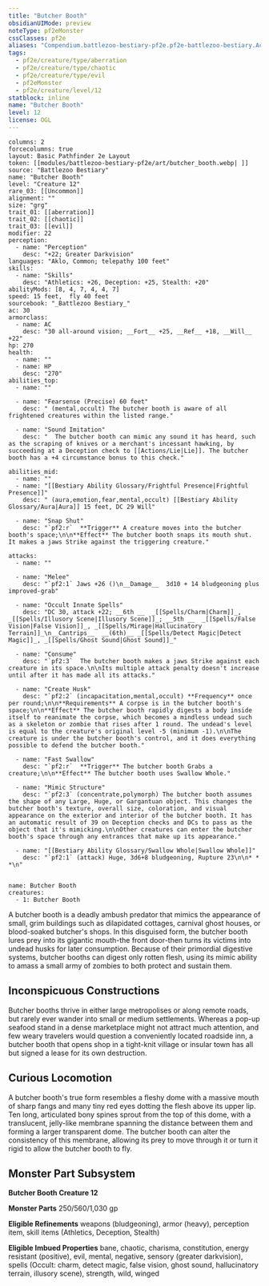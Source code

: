 ```yaml
---
title: "Butcher Booth"
obsidianUIMode: preview
noteType: pf2eMonster
cssClasses: pf2e
aliases: "Compendium.battlezoo-bestiary-pf2e.pf2e-battlezoo-bestiary.Actor.4F8lg5B9yQdyp6jR" 
tags:
  - pf2e/creature/type/aberration
  - pf2e/creature/type/chaotic
  - pf2e/creature/type/evil
  - pf2eMonster
  - pf2e/creature/level/12
statblock: inline
name: "Butcher Booth"
level: 12
license: OGL
---
```


```statblock
columns: 2
forcecolumns: true
layout: Basic Pathfinder 2e Layout
token: [[modules/battlezoo-bestiary-pf2e/art/butcher_booth.webp| ]]
source: "Battlezoo Bestiary"
name: "Butcher Booth"
level: "Creature 12"
rare_03: [[Uncommon]]
alignment: ""
size: "grg"
trait_01: [[aberration]]
trait_02: [[chaotic]]
trait_03: [[evil]]
modifier: 22
perception:
  - name: "Perception"
    desc: "+22; Greater Darkvision"
languages: "Aklo, Common; telepathy 100 feet"
skills:
  - name: "Skills"
    desc: "Athletics: +26, Deception: +25, Stealth: +20"
abilityMods: [8, 4, 7, 4, 4, 7]
speed: 15 feet,  fly 40 feet
sourcebook: "_Battlezoo Bestiary_"
ac: 30
armorclass:
  - name: AC
    desc: "30 all-around vision; __Fort__ +25, __Ref__ +18, __Will__ +22"
hp: 270
health:
  - name: ""
  - name: HP
    desc: "270"
abilities_top:
  - name: ""

  - name: "Fearsense (Precise) 60 feet"
    desc: " (mental,occult) The butcher booth is aware of all frightened creatures within the listed range."

  - name: "Sound Imitation"
    desc: "  The butcher booth can mimic any sound it has heard, such as the scraping of knives or a merchant's incessant hawking, by succeeding at a Deception check to [[Actions/Lie|Lie]]. The butcher booth has a +4 circumstance bonus to this check."

abilities_mid:
  - name: ""
  - name: "[[Bestiary Ability Glossary/Frightful Presence|Frightful Presence]]"
    desc: " (aura,emotion,fear,mental,occult) [[Bestiary Ability Glossary/Aura|Aura]] 15 feet, DC 29 Will"

  - name: "Snap Shut"
    desc: "`pf2:r`  **Trigger** A creature moves into the butcher booth's space;\n\n**Effect** The butcher booth snaps its mouth shut. It makes a jaws Strike against the triggering creature."

attacks:
  - name: ""

  - name: "Melee"
    desc: "`pf2:1` Jaws +26 ()\n__Damage__  3d10 + 14 bludgeoning plus improved-grab"

  - name: "Occult Innate Spells"
    desc: "DC 30, attack +22; __6th __  _[[Spells/Charm|Charm]]_, _[[Spells/Illusory Scene|Illusory Scene]]_; __5th __  _[[Spells/False Vision|False Vision]]_, _[[Spells/Mirage|Hallucinatory Terrain]]_\n__Cantrips__  __(6th)__ _[[Spells/Detect Magic|Detect Magic]]_, _[[Spells/Ghost Sound|Ghost Sound]]_"

  - name: "Consume"
    desc: "`pf2:3`  The butcher booth makes a jaws Strike against each creature in its space.\n\nIts multiple attack penalty doesn't increase until after it has made all its attacks."

  - name: "Create Husk"
    desc: "`pf2:2` (incapacitation,mental,occult) **Frequency** once per round;\n\n**Requirements** A corpse is in the butcher booth's space;\n\n**Effect** The butcher booth rapidly digests a body inside itself to reanimate the corpse, which becomes a mindless undead such as a skeleton or zombie that rises after 1 round. The undead's level is equal to the creature's original level -5 (minimum -1).\n\nThe creature is under the butcher booth's control, and it does everything possible to defend the butcher booth."

  - name: "Fast Swallow"
    desc: "`pf2:r`  **Trigger** The butcher booth Grabs a creature;\n\n**Effect** The butcher booth uses Swallow Whole."

  - name: "Mimic Structure"
    desc: "`pf2:3` (concentrate,polymorph) The butcher booth assumes the shape of any Large, Huge, or Gargantuan object. This changes the butcher booth's texture, overall size, coloration, and visual appearance on the exterior and interior of the butcher booth. It has an automatic result of 39 on Deception checks and DCs to pass as the object that it's mimicking.\n\nOther creatures can enter the butcher booth's space through any entrances that make up its appearance."

  - name: "[[Bestiary Ability Glossary/Swallow Whole|Swallow Whole]]"
    desc: "`pf2:1` (attack) Huge, 3d6+8 bludgeoning, Rupture 23\n\n* * *\n"
 
```

```encounter-table
name: Butcher Booth
creatures:
  - 1: Butcher Booth
```



A butcher booth is a deadly ambush predator that mimics the appearance of small, grim buildings such as dilapidated cottages, carnival ghost houses, or blood-soaked butcher's shops. In this disguised form, the butcher booth lures prey into its gigantic mouth-the front door-then turns its victims into undead husks for later consumption. Because of their primordial digestive systems, butcher booths can digest only rotten flesh, using its mimic ability to amass a small army of zombies to both protect and sustain them.

## Inconspicuous Constructions

Butcher booths thrive in either large metropolises or along remote roads, but rarely ever wander into small or medium settlements. Whereas a pop-up seafood stand in a dense marketplace might not attract much attention, and few weary travelers would question a conveniently located roadside inn, a butcher booth that opens shop in a tight-knit village or insular town has all but signed a lease for its own destruction.

## Curious Locomotion

A butcher booth's true form resembles a fleshy dome with a massive mouth of sharp fangs and many tiny red eyes dotting the flesh above its upper lip. Ten long, articulated bony spines sprout from the top of this dome, with a translucent, jelly-like membrane spanning the distance between them and forming a larger transparent dome. The butcher booth can alter the consistency of this membrane, allowing its prey to move through it or turn it rigid to allow the butcher booth to fly.

## Monster Part Subsystem

**Butcher Booth Creature 12**

**Monster Parts** 250/560/1,030 gp

**Eligible Refinements** weapons (bludgeoning), armor (heavy), perception item, skill items (Athletics, Deception, Stealth)

**Eligible Imbued Properties** bane, chaotic, charisma, constitution, energy resistant (positive), evil, mental, negative, sensory (greater darkvision), spells (Occult: charm, detect magic, false vision, ghost sound, hallucinatory terrain, illusory scene), strength, wild, winged

